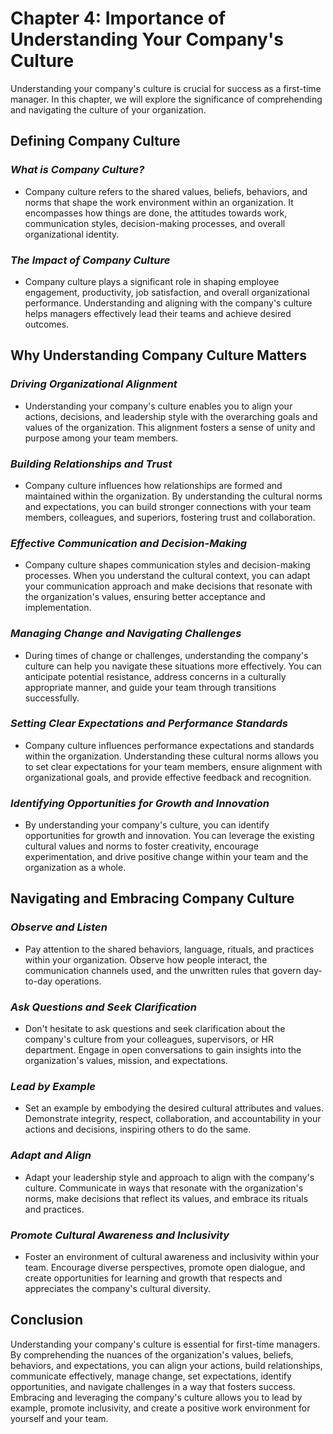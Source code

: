 Chapter 4: Importance of Understanding Your Company's Culture
=============================================================

Understanding your company's culture is crucial for success as a first-time manager. In this chapter, we will explore the significance of comprehending and navigating the culture of your organization.

**Defining Company Culture**
----------------------------

### *What is Company Culture?*

* Company culture refers to the shared values, beliefs, behaviors, and norms that shape the work environment within an organization. It encompasses how things are done, the attitudes towards work, communication styles, decision-making processes, and overall organizational identity.

### *The Impact of Company Culture*

* Company culture plays a significant role in shaping employee engagement, productivity, job satisfaction, and overall organizational performance. Understanding and aligning with the company's culture helps managers effectively lead their teams and achieve desired outcomes.

**Why Understanding Company Culture Matters**
---------------------------------------------

### *Driving Organizational Alignment*

* Understanding your company's culture enables you to align your actions, decisions, and leadership style with the overarching goals and values of the organization. This alignment fosters a sense of unity and purpose among your team members.

### *Building Relationships and Trust*

* Company culture influences how relationships are formed and maintained within the organization. By understanding the cultural norms and expectations, you can build stronger connections with your team members, colleagues, and superiors, fostering trust and collaboration.

### *Effective Communication and Decision-Making*

* Company culture shapes communication styles and decision-making processes. When you understand the cultural context, you can adapt your communication approach and make decisions that resonate with the organization's values, ensuring better acceptance and implementation.

### *Managing Change and Navigating Challenges*

* During times of change or challenges, understanding the company's culture can help you navigate these situations more effectively. You can anticipate potential resistance, address concerns in a culturally appropriate manner, and guide your team through transitions successfully.

### *Setting Clear Expectations and Performance Standards*

* Company culture influences performance expectations and standards within the organization. Understanding these cultural norms allows you to set clear expectations for your team members, ensure alignment with organizational goals, and provide effective feedback and recognition.

### *Identifying Opportunities for Growth and Innovation*

* By understanding your company's culture, you can identify opportunities for growth and innovation. You can leverage the existing cultural values and norms to foster creativity, encourage experimentation, and drive positive change within your team and the organization as a whole.

**Navigating and Embracing Company Culture**
--------------------------------------------

### *Observe and Listen*

* Pay attention to the shared behaviors, language, rituals, and practices within your organization. Observe how people interact, the communication channels used, and the unwritten rules that govern day-to-day operations.

### *Ask Questions and Seek Clarification*

* Don't hesitate to ask questions and seek clarification about the company's culture from your colleagues, supervisors, or HR department. Engage in open conversations to gain insights into the organization's values, mission, and expectations.

### *Lead by Example*

* Set an example by embodying the desired cultural attributes and values. Demonstrate integrity, respect, collaboration, and accountability in your actions and decisions, inspiring others to do the same.

### *Adapt and Align*

* Adapt your leadership style and approach to align with the company's culture. Communicate in ways that resonate with the organization's norms, make decisions that reflect its values, and embrace its rituals and practices.

### *Promote Cultural Awareness and Inclusivity*

* Foster an environment of cultural awareness and inclusivity within your team. Encourage diverse perspectives, promote open dialogue, and create opportunities for learning and growth that respects and appreciates the company's cultural diversity.

**Conclusion**
--------------

Understanding your company's culture is essential for first-time managers. By comprehending the nuances of the organization's values, beliefs, behaviors, and expectations, you can align your actions, build relationships, communicate effectively, manage change, set expectations, identify opportunities, and navigate challenges in a way that fosters success. Embracing and leveraging the company's culture allows you to lead by example, promote inclusivity, and create a positive work environment for yourself and your team.
